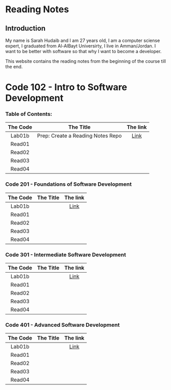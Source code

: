 # Reading Notes

## Introduction


<p> My name is Sarah Hudaib and I am 27 years old, I am a computer sciense expert, I graduated from Al-AlBayt Universirty, I live in Amman/Jordan.
I want to be better with software so that why I want to become a developer. </p>
<p> This website contains the reading notes from the beginning of the course till the end. </p>




# Code 102 - Intro to Software Development



### Table of Contents:

| The Code  |  The Title | The link  |
|:-:|:-:|:-:|
| Lab01b  | Prep: Create a Reading Notes Repo  |  [Link](https://sarahhudaib.github.io/reading-notes/) |
|  Read01 |   |   |
|  Read02 |   |   |
|  Read03 |   |   |
|  Read04 |   |   |

### Code 201 - Foundations of Software Development

| The Code  |  The Title | The link  |
|:-:|:-:|:-:|
| Lab01b  |   |  [Link]() |
|  Read01 |   |   |
|  Read02 |   |   |
|  Read03 |   |   |
|  Read04 |   |   |

### Code 301 - Intermediate Software Development

| The Code  |  The Title | The link  |
|:-:|:-:|:-:|
| Lab01b  |   |  [Link]() |
|  Read01 |   |   |
|  Read02 |   |   |
|  Read03 |   |   |
|  Read04 |   |   |

### Code 401 - Advanced Software Development

| The Code  |  The Title | The link  |
|:-:|:-:|:-:|
| Lab01b  |   |  [Link]() |
|  Read01 |   |   |
|  Read02 |   |   |
|  Read03 |   |   |
|  Read04 |   |   |
